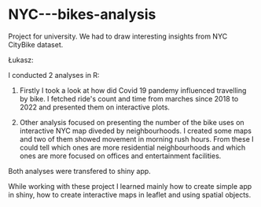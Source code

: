 # NYC---bikes-analysis

Project for university. We had to draw interesting insights from
NYC CityBike dataset.

Łukasz:

I conducted 2 analyses in R:
1. Firstly I took a look at
how did Covid 19 pandemy influenced
travelling by bike. I fetched ride's count and time
from marches since 2018 to 2022 and presented
them on interactive plots.

2. Other analysis focused on presenting the
number of the bike uses on interactive NYC map
diveded by neighbourhoods.
I created some maps and two of them showed movement
in morning rush hours. From these I could tell which
ones are more residential neighbourhoods and which
ones are more focused on offices and entertainment facilities.

Both analyses were transfered to shiny app.

While working with these project I learned mainly how to create
simple app in shiny, how to create interactive maps in leaflet
and using spatial objects.
